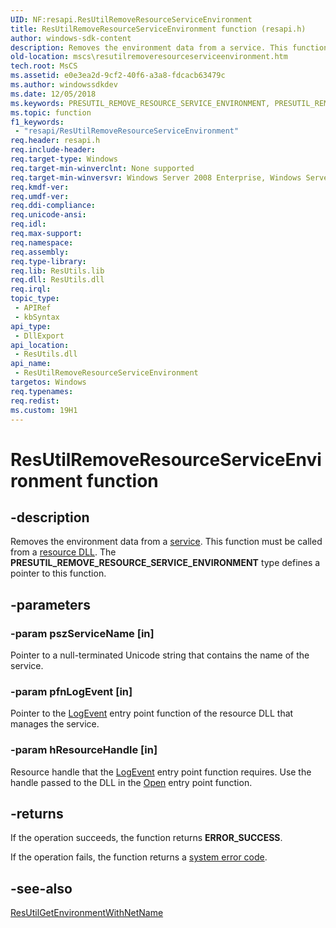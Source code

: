 ```yaml
---
UID: NF:resapi.ResUtilRemoveResourceServiceEnvironment
title: ResUtilRemoveResourceServiceEnvironment function (resapi.h)
author: windows-sdk-content
description: Removes the environment data from a service. This function must be called from a resource DLL. The PRESUTIL_REMOVE_RESOURCE_SERVICE_ENVIRONMENT type defines a pointer to this function.
old-location: mscs\resutilremoveresourceserviceenvironment.htm
tech.root: MsCS
ms.assetid: e0e3ea2d-9cf2-40f6-a3a8-fdcacb63479c
ms.author: windowssdkdev
ms.date: 12/05/2018
ms.keywords: PRESUTIL_REMOVE_RESOURCE_SERVICE_ENVIRONMENT, PRESUTIL_REMOVE_RESOURCE_SERVICE_ENVIRONMENT function [Failover Cluster], ResUtilRemoveResourceServiceEnvironment, ResUtilRemoveResourceServiceEnvironment function [Failover Cluster], mscs.resutilremoveresourceserviceenvironment, resapi/PRESUTIL_REMOVE_RESOURCE_SERVICE_ENVIRONMENT, resapi/ResUtilRemoveResourceServiceEnvironment
ms.topic: function
f1_keywords: 
 - "resapi/ResUtilRemoveResourceServiceEnvironment"
req.header: resapi.h
req.include-header: 
req.target-type: Windows
req.target-min-winverclnt: None supported
req.target-min-winversvr: Windows Server 2008 Enterprise, Windows Server 2008 Datacenter
req.kmdf-ver: 
req.umdf-ver: 
req.ddi-compliance: 
req.unicode-ansi: 
req.idl: 
req.max-support: 
req.namespace: 
req.assembly: 
req.type-library: 
req.lib: ResUtils.lib
req.dll: ResUtils.dll
req.irql: 
topic_type:
 - APIRef
 - kbSyntax
api_type:
 - DllExport
api_location:
 - ResUtils.dll
api_name:
 - ResUtilRemoveResourceServiceEnvironment
targetos: Windows
req.typenames: 
req.redist: 
ms.custom: 19H1
---
```


# ResUtilRemoveResourceServiceEnvironment function


## -description


Removes the environment data from a <a href="https://docs.microsoft.com/previous-versions/windows/desktop/mscs/s-gly">service</a>. This function must be called from a <a href="https://docs.microsoft.com/previous-versions/windows/desktop/mscs/resource-dlls">resource DLL</a>. The <b>PRESUTIL_REMOVE_RESOURCE_SERVICE_ENVIRONMENT</b> type defines a pointer to this function.


## -parameters




### -param pszServiceName [in]

Pointer  to a null-terminated Unicode string  that contains the name of the service.


### -param pfnLogEvent [in]

Pointer to the  <a href="https://docs.microsoft.com/previous-versions/windows/desktop/api/resapi/nc-resapi-plog_event_routine">LogEvent</a> entry point function of the resource DLL  that manages  the service.


### -param hResourceHandle [in]

Resource handle  that  the  <a href="https://docs.microsoft.com/previous-versions/windows/desktop/api/resapi/nc-resapi-plog_event_routine">LogEvent</a> entry point function  requires. Use the handle passed to the DLL in the  <a href="https://docs.microsoft.com/previous-versions/windows/desktop/api/resapi/nc-resapi-popen_routine">Open</a> entry point function.


## -returns



If the operation succeeds, the function returns <b>ERROR_SUCCESS</b>.

If the operation fails, 
the function returns a <a href="https://docs.microsoft.com/windows/desktop/Debug/system-error-codes">system error code</a>.




## -see-also




<a href="https://docs.microsoft.com/windows/desktop/api/resapi/nf-resapi-resutilgetenvironmentwithnetname">ResUtilGetEnvironmentWithNetName</a>
 

 

